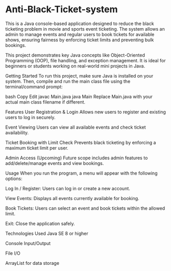 # Anti-Black-Ticket-system
This is a Java console-based application designed to reduce the black ticketing problem in movie and sports event ticketing. The system allows an admin to manage events and regular users to book tickets for available shows, ensuring fairness by enforcing ticket limits and preventing bulk bookings.

This project demonstrates key Java concepts like Object-Oriented Programming (OOP), file handling, and exception management. It is ideal for beginners or students working on real-world mini projects in Java.

Getting Started
To run this project, make sure Java is installed on your system. Then, compile and run the main class file using the terminal/command prompt:

bash
Copy
Edit
javac Main.java
java Main
Replace Main.java with your actual main class filename if different.

Features
User Registration & Login
Allows new users to register and existing users to log in securely.

Event Viewing
Users can view all available events and check ticket availability.

Ticket Booking with Limit Check
Prevents black ticketing by enforcing a maximum ticket limit per user.

Admin Access (Upcoming)
Future scope includes admin features to add/delete/manage events and view bookings.

Usage
When you run the program, a menu will appear with the following options:

Log In / Register:
Users can log in or create a new account.

View Events:
Displays all events currently available for booking.

Book Tickets:
Users can select an event and book tickets within the allowed limit.

Exit:
Close the application safely.

Technologies Used
Java SE 8 or higher

Console Input/Output

File I/O

ArrayList for data storage

